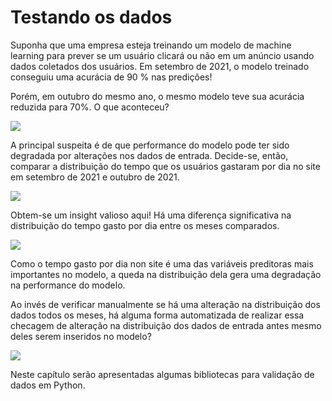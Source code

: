 # Testando os dados

Suponha que uma empresa esteja treinando um modelo de machine learning para prever se um usuário clicará ou não em um anúncio usando dados coletados dos usuários. Em setembro de 2021, o modelo treinado conseguiu uma acurácia de 90 % nas predições! 

Porém, em outubro do mesmo ano, o mesmo modelo teve sua acurácia reduzida para 70%. O que aconteceu?

![](https://miro.medium.com/max/1000/1*NRULCRnrGKDMf4D1Q6cYSQ.png)

A principal suspeita é de que performance do modelo pode ter sido degradada por alterações nos dados de entrada. Decide-se, então, comparar a distribuição do tempo que os usuários gastaram por dia no site em setembro de 2021 e outubro de 2021. 

![](https://miro.medium.com/max/700/1*fX7dj47Yd99bQep0w4o6Zg.png)

Obtem-se um insight valioso aqui! Há uma diferença significativa na distribuição do tempo gasto por dia entre os meses comparados.

![](https://miro.medium.com/max/700/1*kysVtQj3tlHd6C16PehWTg.png)

Como o tempo gasto por dia non site é uma das variáveis preditoras mais importantes no modelo, a queda na distribuição dela gera uma degradação na performance do modelo.

Ao invés de verificar manualmente se há uma alteração na distribuição dos dados todos os meses, há alguma forma automatizada de realizar essa checagem de alteração na distribuição dos dados de entrada antes mesmo deles serem inseridos no modelo?

![](https://miro.medium.com/max/1000/1*bSf8SxM6abTeZzdi_3koxA.png)

Neste capítulo serão apresentadas algumas bibliotecas para validação de dados em Python.